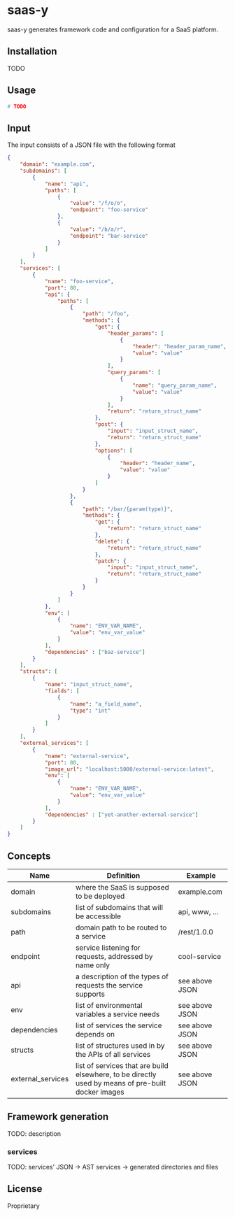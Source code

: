 # saas-y
saas-y generates framework code and configuration for a SaaS platform.

## Installation
TODO

## Usage
```bash
# TODO
```

## Input
The input consists of a JSON file with the following format
```json
{
    "domain": "example.com",
    "subdomains": [
        {
            "name": "api",
            "paths": [
                {
                    "value": "/f/o/o",
                    "endpoint": "foo-service"
                },
                {
                    "value": "/b/a/r",
                    "endpoint": "bar-service"
                }
            ]
        }
    ],
    "services": [
        {
            "name": "foo-service",
            "port": 80,
            "api": {
                "paths": [
                    {
                        "path": "/foo",
                        "methods": {
                            "get": {
                                "header_params": [
                                    {
                                        "header": "header_param_name",
                                        "value": "value"
                                    }
                                ],
                                "query_params": [
                                    {
                                        "name": "query_param_name",
                                        "value": "value"
                                    }
                                ],
                                "return": "return_struct_name"
                            },
                            "post": {
                                "input": "input_struct_name",
                                "return": "return_struct_name"
                            },
                            "options": [
                                {
                                    "header": "header_name",
                                    "value": "value"
                                }
                            ]
                        }
                    },
                    {
                        "path": "/bar/{param(type)}",
                        "methods": {
                            "get": {
                                "return": "return_struct_name"
                            },
                            "delete": {
                                "return": "return_struct_name"
                            },
                            "patch": {
                                "input": "input_struct_name",
                                "return": "return_struct_name"
                            }
                        }
                    }
                ]
            },
            "env": [
                {
                    "name": "ENV_VAR_NAME",
                    "value": "env_var_value"
                }
            ],
            "dependencies" : ["baz-service"]
        }
    ],
    "structs": [
        {
            "name": "input_struct_name",
            "fields": [
                {
                    "name": "a_field_name",
                    "type": "int"
                }
            ]
        }
    ],
    "external_services": [
        {
            "name": "external-service",
            "port": 80,
            "image_url": "localhost:5000/external-service:latest",
            "env": [
                {
                    "name": "ENV_VAR_NAME",
                    "value": "env_var_value"
                }
            ],
            "dependencies" : ["yet-another-external-service"]
        }
    ]
}
```

## Concepts
| Name | Definition | Example |
| ---- | ---------- | ------- |
| domain | where the SaaS is supposed to be deployed | example.com |
| subdomains | list of subdomains that will be accessible | api, www, ... |
| path | domain path to be routed to a service | /rest/1.0.0 |
| endpoint | service listening for requests, addressed by name only | cool-service |
| api | a description of the types of requests the service supports | see above JSON |
| env | list of environmental variables a service needs | see above JSON |
| dependencies | list of services the service depends on | see above JSON |
| structs | list of structures used in by the APIs of all services | see above JSON |
| external_services | list of services that are build elsewhere, to be directly used by means of pre-built docker images | see above JSON |

## Framework generation
TODO: description

### services
TODO: services' JSON -> AST services -> generated directories and files

## License
Proprietary
